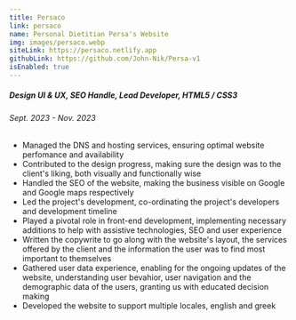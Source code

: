 ```yaml
---
title: Persaco
link: persaco
name: Personal Dietitian Persa's Website
img: images/persaco.webp
siteLink: https://persaco.netlify.app
githubLink: https://github.com/John-Nik/Persa-v1
isEnabled: true
---
```

##### *Design UI & UX, SEO Handle, Lead Developer, HTML5 / CSS3*

###### Sept. 2023 - Nov. 2023

* Managed the DNS and hosting services, ensuring optimal website perfomance and availability
* Contributed to the design progress, making sure the design was to the client's liking, both visually and functionally wise
* Handled the SEO of the website, making the business visible on Google and Google maps respectively
* Led the project's development, co-ordinating the project's developers and development timeline
* Played a pivotal role in front-end development, implementing necessary additions to help with assistive technologies, SEO and user experience
* Written the copywrite to go along with the website's layout, the services offered by the client and the information the user was to find most important to themselves
* Gathered user data experience, enabling for the ongoing updates of the website, understanding user bevahior, user navigation and the demographic data of the users, granting us with educated decision making
* Developed the website to support multiple locales, english and greek
